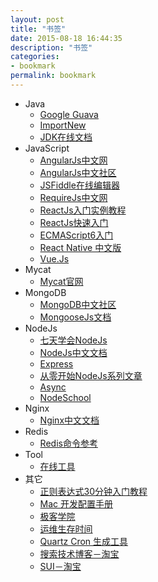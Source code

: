 ```yaml
---
layout: post
title: "书签"
date: 2015-08-18 16:44:35
description: "书签"
categories:
- bookmark
permalink: bookmark
---
```


* Java
  * [Google Guava](http://ifeve.com/google-guava/)
  * [ImportNew](http://www.importnew.com/)
  * [JDK在线文档](http://tool.oschina.net/apidocs/apidoc?api=jdk-zh)
* JavaScript
  * [AngularJs中文网](http://www.apjs.net/)
  * [AngularJs中文社区](http://angularjs.cn/T006)
  * [JSFiddle在线编辑器](http://jsfiddle.net/)
  * [RequireJs中文网](http://www.requirejs.cn/)
  * [ReactJs入门实例教程](http://www.ruanyifeng.com/blog/2015/03/react.html)
  * [ReactJs快速入门](http://reactjs.cn/react/docs/getting-started.html)
  * [ECMAScript6入门](http://es6.ruanyifeng.com/#docs/intro)
  * [React Native 中文版](http://wiki.jikexueyuan.com/project/react-native/)
  * [Vue.Js](http://cn.vuejs.org/)
* Mycat
  * [Mycat官网](http://www.mycat.org.cn/) 
* MongoDB
  * [MongoDB中文社区](http://www.mongoing.com/) 
  * [MongooseJs文档](http://mongoosejs.com/)
* NodeJs
  * [七天学会NodeJs](http://nqdeng.github.io/7-days-nodejs/)
  * [NodeJs中文文档](http://nodeapi.ucdok.com/)
  * [Express](http://www.expressjs.com.cn/)
  * [从零开始NodeJs系列文章](http://blog.fens.me/)
  * [Async](http://my.oschina.net/code33/blog/357012)
  * [NodeSchool](http://nodeschool.io/zh-cn/)
* Nginx
  * [Nginx中文文档](http://www.nginx.cn/doc/index.html)
* Redis
  * [Redis命令参考](http://redisdoc.com/)
* Tool
  * [在线工具](http://tool.lu/)
* 其它
  * [正则表达式30分钟入门教程](http://deerchao.net/tutorials/regex/regex.htm)
  * [Mac 开发配置手册](http://wiki.jikexueyuan.com/project/mac-dev-setup/)
  * [极客学院](http://wiki.jikexueyuan.com/)
  * [运维生存时间](http://www.ttlsa.com/)
  * [Quartz Cron 生成工具](http://www.jeasyuicn.com/cron/)
  * [搜索技术博客－淘宝](http://www.searchtb.com/)
  * [SUI－淘宝](http://sui.taobao.org/sui/docs/index.html)
